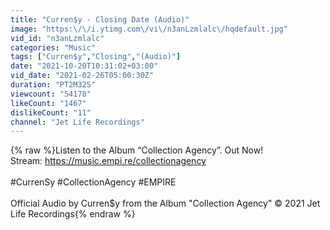 ```yaml
---
title: "Curren$y - Closing Date (Audio)"
image: "https:\/\/i.ytimg.com\/vi\/n3anLzmlalc\/hqdefault.jpg"
vid_id: "n3anLzmlalc"
categories: "Music"
tags: ["Curren$y","Closing","(Audio)"]
date: "2021-10-20T10:31:02+03:00"
vid_date: "2021-02-26T05:00:30Z"
duration: "PT2M32S"
viewcount: "54178"
likeCount: "1467"
dislikeCount: "11"
channel: "Jet Life Recordings"
---
```

{% raw %}Listen to the Album “Collection Agency”. Out Now!<br />Stream: <a rel="nofollow" target="blank" href="https://music.empi.re/collectionagency">https://music.empi.re/collectionagency</a><br /><br />#CurrenSy #CollectionAgency #EMPIRE <br /><br />Official Audio by Curren$y from the Album &quot;Collection Agency&quot; © 2021 Jet Life Recordings{% endraw %}
